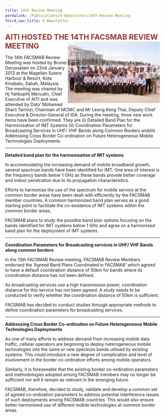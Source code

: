 ```yaml
---
title: 14th Review Meeting
permalink: /Publications/E-Newsletter/14th-Review-Meeting
third_nav_title: E-Newsletter
---
```

<div class="container container--mw1280">
   <strong><span style="font-size: 24px; color: #953734;">AITI HOSTED THE 14TH FACSMAB REVIEW MEETING</span></strong><img height="200" alt="14th review image" width="300" src="/assets/images/Picture4-300x200.jpg?la=en&amp;hash=0328ADB2493151F8633CA0AC84884D3D5961CD02" style="float: right;">
   <p>The 14th FACSMAB Review Meeting was hosted by Brunei Darussalam on 22nd January 2013 at the Magellan Sutera Harbour &amp; Resort, Kota Kinabalu, Sabah, Malaysia. The meeting was chaired by Hj YahkupHj Menudin, Chief Executive of AITI and was attended by Dato’ Mohamed Sharil Tarmizi, Chairman of MCMC and Mr Leong Keng Thai, Deputy Chief Executive &amp; Director-General of IDA. During the meeting, three new work items have been confirmed. They are (i) Detailed Band Plan for the Harmonisation of IMT Systems (ii) Coordination Parameters for Broadcasting Services in UHF/ VHF Bands along Common Borders and(iii) Addressing Cross Border Co-ordination on Future Heterogeneous Mobile Technologies Deployments.</p>
   <hr>
   <p><strong>Detailed band plan for the harmonisation of IMT systems</strong></p>
   <p>In accommodating the increasing demand of mobile broadband growth, several spectrum bands have been identified for IMT. One area of interest is the frequency bands below 1 GHz as these bands provide better coverage and indoor penetration due to its propagation characteristics.</p>
   <p>Efforts to harmonize the use of the spectrum for mobile service at the common border areas have been dealt with efficiently by the FACSMAB member countries. A common harmonized band plan serves as a good starting point to facilitate the co-existence of IMT systems within the common border areas.</p>
   <p>FACSMAB plans to study the possible band plan options focusing on the bands identified for IMT systems below 1 GHz and agree on a harmonized band plan for the deployment of IMT systems.</p>
   <hr>
   <p><strong>Coordination Parameters for Broadcasting services in UHF/ VHF Bands along common borders</strong></p>
   <p>In the 13th FACSMAB Review meeting, FACSMAB Review Members endorsed the ‘Agreed Band Plans Coordinated in FACSMAB’ which agreed to have a default coordination distance of 50km for bands where its coordination distance has not been defined.</p>
   <p>As broadcasting services use a high transmission power, coordination distance for this service has not been agreed. A study needs to be conducted to verify whether the coordination distance of 50km is sufficient.</p>
   <p>FACSMAB has decided to conduct studies through appropriate methods to define coordination parameters for broadcasting services.</p>
   <hr>
   <p><strong>Addressing Cross Border Co-ordination on Future Heterogeneous Mobile Technologies Deployments</strong></p>
   <p>As one of many efforts to address demand from increasing mobile data traffic, cellular operators are beginning to deploy heterogeneous mobile technologies into the same or new spectrum bands utilised by existing systems. This could introduce a new degree of complication and level of involvement in the border co-ordination efforts among mobile operators.</p>
   <p>Similarly, it is foreseeable that the existing border co-ordination parameters and methodologies adopted among FACSMAB members may no longer be sufficient nor will it remain as relevant in the emerging future.</p>
   <p>FACSMAB, therefore, decided to study, validate and develop a common set of agreed co-ordination parameters to address potential interference issues of such deployments among FACSMAB countries. This would also ensure better harmonised use of different mobile technologies at common border areas.</p>
</div>
